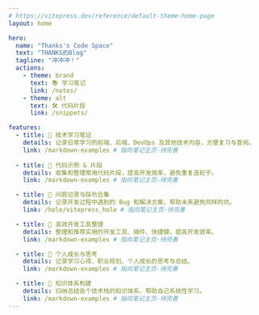 ```yaml
---
# https://vitepress.dev/reference/default-theme-home-page
layout: home

hero:
  name: "Thanks's Code Space"
  text: "THANKS的Blog"
  tagline: "冲冲冲！"
  actions:
    - theme: brand
      text: 📚 学习笔记
      link: /notes/
    - theme: alt
      text: 🛠 代码片段
      link: /snippets/

features:
  - title: 📖 技术学习笔记
    details: 记录日常学习的前端、后端、DevOps 及其他技术内容，方便复习与查阅。
    link: /markdown-examples # 指向笔记主页-待完善
    
  - title: 📝 代码示例 & 片段
    details: 收集和整理常用代码片段，提高开发效率，避免重复造轮子。
    link: /markdown-examples # 指向笔记主页-待完善

  - title: 📌 问题记录与踩坑合集
    details: 记录开发过程中遇到的 Bug 和解决方案，帮助未来避免同样的坑。
    link: /hole/vitepress_hole # 指向笔记主页-待完善

  - title: 🚀 高效开发工具整理
    details: 整理和推荐实用的开发工具、插件、快捷键，提高开发效率。
    link: /markdown-examples # 指向笔记主页-待完善

  - title: 🎯 个人成长与思考
    details: 记录学习心得、职业规划、个人成长的思考与总结。
    link: /markdown-examples # 指向笔记主页-待完善

  - title: 📂 知识体系构建
    details: 归纳总结各个技术栈的知识体系，帮助自己系统性学习。
    link: /markdown-examples # 指向笔记主页-待完善
---
```



